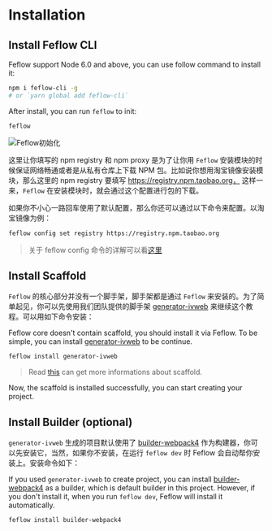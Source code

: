 # Installation

## Install Feflow CLI

<!-- `Feflow` 支持 Node 6.0 以上的版本，你可以使用以下命令来安装我们提供的命令行工具： -->

Feflow support Node 6.0 and above, you can use follow command to install it:

```sh
npm i feflow-cli -g
# or `yarn global add feflow-cli`
```

<!-- 如果你是第一次安装，那么需要运行一次 `Feflow` 来初始化： -->

After install, you can run `feflow` to init:

```sh
feflow
```

![Feflow初始化](https://pub.idqqimg.com/45b5f10631af4b6da8a7c81ac8eea01c.svg)

这里让你填写的 npm registry 和 npm proxy 是为了让你用 `Feflow` 安装模块的时候保证网络畅通或者是从私有仓库上下载 NPM 包。比如说你想用淘宝镜像安装模块，那么这里的 npm registry 要填写 https://registry.npm.taobao.org， 这样一来，`Feflow` 在安装模块时，就会通过这个配置进行包的下载。



如果你不小心一路回车使用了默认配置，那么你还可以通过以下命令来配置。以淘宝镜像为例：

```sh
feflow config set registry https://registry.npm.taobao.org
```

> 关于 feflow config 命令的详解可以看[这里](./base-plugins-inner.html#全局配置插件)

<!-- ## 脚手架安装 -->
## Install Scaffold

`Feflow` 的核心部分并没有一个脚手架，脚手架都是通过 `Feflow` 来安装的。为了简单起见，你可以先使用我们团队提供的脚手架 [generator-ivweb](https://github.com/feflow/generator-ivweb) 来继续这个教程。可以用如下命令安装：

Feflow core doesn't contain scaffold, you should install it via Feflow. To be simple, you can install [generator-ivweb](https://github.com/feflow/generator-ivweb) to be continue.

```sh
feflow install generator-ivweb
```

<!-- > 关于脚手架详细内容可以看[这里](./advance-scaffold-custom.html) -->

> Read [this](./advance-scaffold-custom.html) can get more informations about scaffold.

<!-- 到这里，脚手架就安装成功了，下面就可以开始创建项目了。 -->

Now, the scaffold is installed successfully, you can start creating your project.

<!-- ## 构建器安装（可选） -->
## Install Builder (optional)

`generator-ivweb` 生成的项目默认使用了 [builder-webpack4](https://github.com/feflow/builder-webpack4) 作为构建器，你可以先安装它，当然，如果你不安装，在运行 `feflow dev` 时 Feflow 会自动帮你安装上。安装命令如下：

If you used `generator-ivweb` to create project, you can install [builder-webpack4](https://github.com/feflow/builder-webpack4) as a builder, which is default builder in this project. However, if you don't install it, when you run `feflow dev`, Feflow will install it automatically.

```sh
feflow install builder-webpack4
```
